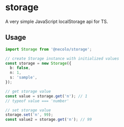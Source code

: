 # storage

A very simple JavaScript localStorage api for TS.

## Usage

```typescript
import Storage from '@necolo/storage';

// create Storage instance with initialized values
const storage = new Storage({
  b: false,
  n: 1,
  s: 'sample',
});

// get storage value
const value = storage.get('n'); // 1
// typeof value === 'number'

// set storage value
storage.set('n', 99);
const value2 = storage.get('n'); // 99
```
